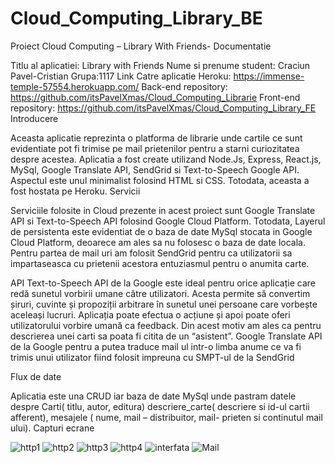 # Cloud_Computing_Library_BE
Proiect Cloud Computing – Library With Friends- Documentatie

Titlu al aplicatiei: Library with Friends Nume si prenume student: Craciun Pavel-Cristian Grupa:1117 Link Catre aplicatie Heroku: https://immense-temple-57554.herokuapp.com/ Back-end repository: https://github.com/itsPavelXmas/Cloud_Computing_Librarie Front-end repository: https://github.com/itsPavelXmas/Cloud_Computing_Library_FE Introducere

Aceasta aplicatie reprezinta o platforma de librarie unde cartile ce sunt evidentiate pot fi trimise pe mail prietenilor pentru a starni curiozitatea despre acestea. Aplicatia a fost create utilizand Node.Js, Express, React.js, MySql, Google Translate API, SendGrid si Text-to-Speech Google API. Aspectul este unul minimalist folosind HTML si CSS. Totodata, aceasta a fost hostata pe Heroku. Servicii

Serviciile folosite in Cloud prezente in acest proiect sunt Google Translate API si Text-to-Speech API folosind Google Cloud Platform. Totodata, Layerul de persistenta este evidentiat de o baza de date MySql stocata in Google Cloud Platform, deoarece am ales sa nu folosesc o baza de date locala. Pentru partea de mail uri am folosit SendGrid pentru ca utilizatorii sa impartaseasca cu prietenii acestora entuziasmul pentru o anumita carte.

API Text-to-Speech API de la Google este ideal pentru orice aplicație care redă sunetul vorbirii umane către utilizatori. Acesta permite să convertim șiruri, cuvinte și propoziții arbitrare în sunetul unei persoane care vorbește aceleași lucruri. Aplicația poate efectua o acțiune și apoi poate oferi utilizatorului vorbire umană ca feedback. Din acest motiv am ales ca pentru descrierea unei carti sa poata fi citita de un “asistent”.
Google Translate API de la Google pentru a putea traduce mail ul intr-o limba anume ce va fi trimis unui utilizator fiind folosit impreuna cu SMPT-ul de la SendGrid

Flux de date

Aplicatia este una CRUD iar baza de date MySql unde pastram datele despre Carti( titlu, autor, editura) descriere_carte( descriere si id-ul cartii afferent), mesajele ( nume, mail – distribuitor, mail- prieten si continutul mail ului). Capturi ecrane

![http1](https://user-images.githubusercontent.com/72074376/168486428-8da3d124-528b-49f0-ad90-1a78028964a9.png)
![http2](https://user-images.githubusercontent.com/72074376/168486430-6675b99f-e6ee-444e-af9b-6c02ea480b12.png)
![http3](https://user-images.githubusercontent.com/72074376/168486431-5c4be3a8-d3ad-4ade-9e91-69b525fdb3da.png)
![http4](https://user-images.githubusercontent.com/72074376/168486432-21baf95b-4519-4f74-9bc3-e115dddd34d7.png)
![interfata](https://user-images.githubusercontent.com/72074376/168486433-5bacb4bc-8fcf-4e47-8481-3a7668e2974b.png)
![Mail](https://user-images.githubusercontent.com/72074376/168486434-96bc4cf7-7486-426a-931a-e7180beac834.png)

